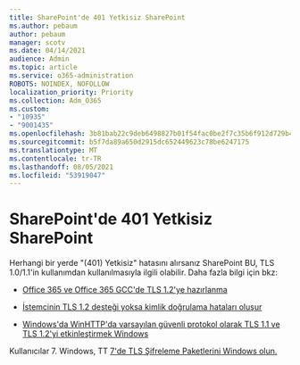 ```yaml
---
title: SharePoint'de 401 Yetkisiz SharePoint
ms.author: pebaum
author: pebaum
manager: scotv
ms.date: 04/14/2021
audience: Admin
ms.topic: article
ms.service: o365-administration
ROBOTS: NOINDEX, NOFOLLOW
localization_priority: Priority
ms.collection: Adm_O365
ms.custom:
- "10935"
- "9001435"
ms.openlocfilehash: 3b81bab22c9deb6498827b01f54fac0be2f7c35b6f912d729b44ddc4f45598cd
ms.sourcegitcommit: b5f7da89a650d2915dc652449623c78be6247175
ms.translationtype: MT
ms.contentlocale: tr-TR
ms.lasthandoff: 08/05/2021
ms.locfileid: "53919047"
---
```

# <a name="401-unauthorized-error-in-sharepoint"></a>SharePoint'de 401 Yetkisiz SharePoint

Herhangi bir yerde "(401) Yetkisiz" hatasını alırsanız SharePoint BU, TLS 1.0/1.1'in kullanımdan kullanılmasıyla ilgili olabilir. Daha fazla bilgi için bkz:

- [Office 365 ve Office 365 GCC'de TLS 1.2'ye hazırlanma](/microsoft-365/compliance/prepare-tls-1.2-in-office-365)

- [İstemcinin TLS 1.2 desteği yoksa kimlik doğrulama hataları oluşur](/sharepoint/troubleshoot/administration/authentication-errors-tls12-support)

- [Windows'da WinHTTP'da varsayılan güvenli protokol olarak TLS 1.1 ve TLS 1.2'yi etkinleştirmek Windows](https://support.microsoft.com/topic/update-to-enable-tls-1-1-and-tls-1-2-as-default-secure-protocols-in-winhttp-in-windows-c4bd73d2-31d7-761e-0178-11268bb10392)

Kullanıcılar 7. Windows, TT [7'de TLS Şifreleme Paketlerini Windows olun.](/windows/win32/secauthn/tls-cipher-suites-in-windows-7)